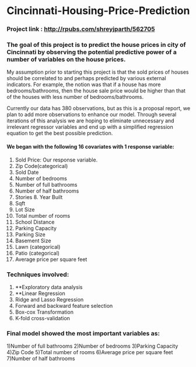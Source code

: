 # Cincinnati-Housing-Price-Prediction

### Project link : http://rpubs.com/shreyjparth/562705

### The goal of this project is to predict the house prices in city of Cincinnati by observing the potential predictive power of a number of variables on the house prices. 

My assumption prior to starting this project is that the sold prices of houses should be correlated to and perhaps predicted by various external indicators. For example, the notion was that if a house has more bedrooms/bathrooms, then the house sale price would be higher than that of the houses with less number of bedrooms/bathrooms.

Currently our data has 380 observations, but as this is a proposal report, we plan to add more observations to enhance our model. Through several iterations of this analysis we are hoping to eliminate unnecessary and irrelevant regressor variables and end up with a simplified regression equation to get the best possible prediction.

#### We began with the following 16 covariates with 1 response variable: 
1. Sold Price: Our response variable. 
2. Zip Code(categorical)
3. Sold Date
4. Number of bedrooms 
5. Number of full bathrooms 
6. Number of half bathrooms 
7. Stories 8. Year Built 
9. Sqft 
10. Lot Size 
11. Total number of rooms 
12. School Distance 
13. Parking Capacity 
14. Parking Size 
15. Basement Size 
16. Lawn (categorical)
17. Patio (categorical)
18. Average price per square feet

### Techniques involved:
1. **Exploratory data analysis
2. **Linear Regression
3. Ridge and Lasso Regression
4. Forward and backward feature selection
5. Box-cox Transformation
6. K-fold cross-validation

### Final model showed the most important variables as:
1)Number of full bathrooms
2)Number of bedrooms
3)Parking Capacity
4)Zip Code
5)Total number of rooms
6)Average price per square feet
7)Number of half bathrooms 


